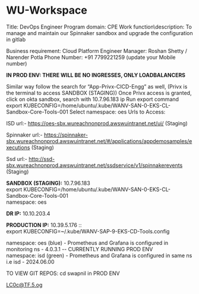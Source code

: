 # WU-Workspace

Title: DevOps Engineer
Program domain: CPE
Work function\description: To manage and maintain our Spinnaker sandbox and upgrade the configuration in gitlab 

Business requirement: Cloud Platform Engineer
Manager: Roshan Shetty / Narender Potla
Phone Number: +91 7799221259 (update your Mobile number)


**IN PROD ENV: THERE WILL BE NO INGRESSES, ONLY LOADBALANCERS**

Similar way follow the search for “App-Privx-CICD-Engg” as well, (Privx is the terminal to access SANDBOX (STAGING))
Once Privx access is granted, click on okta sandbox, search with 10.7.96.183 ip
Run export command
            export KUBECONFIG=/home/ubuntu/.kube/WANV-SAN-0-EKS-CL-Sandbox-Core-Tools-001
            Select namespace: oes
Urls to Access:

ISD url:- https://oes-sbx.wureachnonprod.awswuintranet.net/ui/   (Staging)

Spinnaker url:- https://spinnaker-sbx.wureachnonprod.awswuintranet.net/#/applications/appdemosamples/executions  (Staging)

Ssd url:- http://ssd-sbx.wureachnonprod.awswuintranet.net/ssdservice/v1/spinnakerevents  (Staging) 

**SANDBOX (STAGING):** 10.7.96.183                                                                                                                                                                                                                                  
export KUBECONFIG=/home/ubuntu/.kube/WANV-SAN-0-EKS-CL-Sandbox-Core-Tools-001                                                                                                                                                                                       
namespace: oes

**DR IP:** 10.10.203.4

**PRODUCTION IP:** 10.39.5.176  ::     
export KUBECONFIG=~/.kube/WANV-SAP-9-EKS-CD-Tools.config

namespace: oes (blue) - Prometheus and Grafana is configured in monitoring ns - 4.0.3.1  -- CURRENTLY RUNNING PROD ENV                                                                                                                                                
namespace: isd (green) - Prometheus and Grafana is configured in same ns i.e isd - 2024.06.00

TO VIEW GIT REPOS: cd swapnil in PROD ENV

LC0c@TF.5.og
